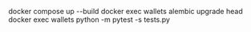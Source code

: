 docker compose up --build
docker exec wallets alembic upgrade head
docker exec wallets python -m pytest -s tests.py
